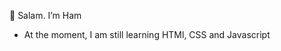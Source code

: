👋 Salam. I’m Ham

- At the moment, I am still learning HTMl, CSS and Javascript


<!---
QASIH/QASIH is a ✨ special ✨ repository because its `README.md` (this file) appears on your GitHub profile.
You can click the Preview link to take a look at your changes.
--->
